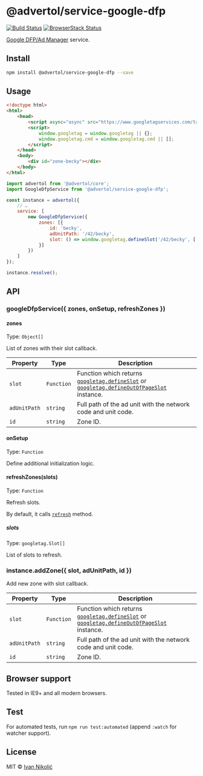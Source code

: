 # @advertol/service-google-dfp

[![Build Status][ci-img]][ci] [![BrowserStack Status][browserstack-img]][browserstack]

[Google DFP/Ad Manager](https://admanager.google.com/) service.

## Install

```sh
npm install @advertol/service-google-dfp --save
```

## Usage

```html
<!doctype html>
<html>
	<head>
		<script async="async" src="https://www.googletagservices.com/tag/js/gpt.js"></script>
		<script>
			window.googletag = window.googletag || {};
			window.googletag.cmd = window.googletag.cmd || [];
		</script>
	</head>
	<body>
		<div id="zone-becky"></div>
	</body>
</html>
```

```js
import advertol from '@advertol/core';
import GoogleDfpService from '@advertol/service-google-dfp';

const instance = advertol({
	// …
	service: [
		new GoogleDfpService({
			zones: [{
				id: 'becky',
				adUnitPath: '/42/becky',
				slot: () => window.googletag.defineSlot('/42/becky', ['fluid'], 'zone-becky').addService(window.googletag.pubads())
			}]
		})
	]
});

instance.resolve();
```

## API

### googleDfpService({ zones, onSetup, refreshZones })

#### zones

Type: `Object[]`

List of zones with their slot callback.

| Property | Type | Description |
| --- | --- | --- |
| `slot` | `Function` | Function which returns [`googletag.defineSlot`][googletag-define-slot] or [`googletag.defineOutOfPageSlot`][googletag-define-outofpage-slot] instance. |
| `adUnitPath` | `string` | Full path of the ad unit with the network code and unit code. |
| `id` | `string` | Zone ID. |

#### onSetup

Type: `Function`

Define additional initialization logic.

#### refreshZones(slots)

Type: `Function`

Refresh slots.

By default, it calls [`refresh`][googletag-refresh] method.

##### slots

Type: `googletag.Slot[]`

List of slots to refresh.

### instance.addZone({ slot, adUnitPath, id })

Add new zone with slot callback.

| Property | Type | Description |
| --- | --- | --- |
| `slot` | `Function` | Function which returns [`googletag.defineSlot`][googletag-define-slot] or [`googletag.defineOutOfPageSlot`][googletag-define-outofpage-slot] instance. |
| `adUnitPath` | `string` | Full path of the ad unit with the network code and unit code. |
| `id` | `string` | Zone ID. |

## Browser support

Tested in IE9+ and all modern browsers.

## Test

For automated tests, run `npm run test:automated` (append `:watch` for watcher support).

## License

MIT © [Ivan Nikolić](http://ivannikolic.com)

[ci]: https://travis-ci.com/niksy/advertol-service-google-dfp
[ci-img]: https://travis-ci.com/niksy/advertol-service-google-dfp.svg?branch=master
[browserstack]: https://www.browserstack.com/
[browserstack-img]: https://www.browserstack.com/automate/badge.svg?badge_key=WnJmTGFCek5KWFRxMjhrOE1wdE9CYUNkK3B3Y1U4cVl3SndsQjVEbmV4MD0tLWNzajBEdG1neHZROS94K0NpMW1qbWc9PQ==--70b8da2c741fdc30f6011a0ade9d36429c8b8f52
[googletag-define-slot]: https://developers.google.com/doubleclick-gpt/reference#googletag.defineSlot
[googletag-define-outofpage-slot]: https://developers.google.com/doubleclick-gpt/reference#googletag.defineOutOfPageSlot
[googletag-refresh]: https://developers.google.com/doubleclick-gpt/reference#googletag.PubAdsService_refresh
